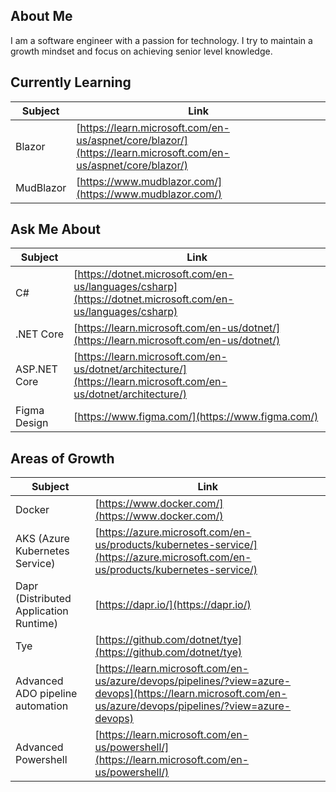 ## About Me
I am a software engineer with a passion for technology. I try to maintain a growth mindset and focus on achieving senior level knowledge.

## Currently Learning
| Subject | Link|
|---|---|
| Blazor | [https://learn.microsoft.com/en-us/aspnet/core/blazor/](https://learn.microsoft.com/en-us/aspnet/core/blazor/) |
| MudBlazor | [https://www.mudblazor.com/](https://www.mudblazor.com/)

## Ask Me About
| Subject | Link|
|---|---|
| C# | [https://dotnet.microsoft.com/en-us/languages/csharp](https://dotnet.microsoft.com/en-us/languages/csharp) |
| .NET Core | [https://learn.microsoft.com/en-us/dotnet/](https://learn.microsoft.com/en-us/dotnet/) |
| ASP.NET Core | [https://learn.microsoft.com/en-us/dotnet/architecture/](https://learn.microsoft.com/en-us/dotnet/architecture/) |
| Figma Design | [https://www.figma.com/](https://www.figma.com/) |

## Areas of Growth
| Subject | Link|
|---|---|
| Docker | [https://www.docker.com/](https://www.docker.com/) |
| AKS (Azure Kubernetes Service) | [https://azure.microsoft.com/en-us/products/kubernetes-service/](https://azure.microsoft.com/en-us/products/kubernetes-service/) |
| Dapr (Distributed Application Runtime) |[https://dapr.io/](https://dapr.io/) |
| Tye | [https://github.com/dotnet/tye](https://github.com/dotnet/tye) |
| Advanced ADO pipeline automation | [https://learn.microsoft.com/en-us/azure/devops/pipelines/?view=azure-devops](https://learn.microsoft.com/en-us/azure/devops/pipelines/?view=azure-devops) |
| Advanced Powershell | [https://learn.microsoft.com/en-us/powershell/](https://learn.microsoft.com/en-us/powershell/) |


<!--
**Ben-Carpenter/Ben-Carpenter** is a ✨ _special_ ✨ repository because its `README.md` (this file) appears on your GitHub profile.
-->

